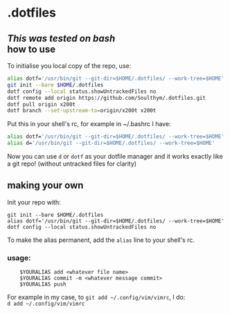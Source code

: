 .dotfiles
=========
*This was tested on bash*  
how to use
----------
To initialise you local copy of the repo, use:
```bash
alias dotf='/usr/bin/git --git-dir=$HOME/.dotfiles/ --work-tree=$HOME'  
git init --bare $HOME/.dotfiles  
dotf config --local status.showUntrackedFiles no  
dotf remote add origin https://github.com/Soulthym/.dotfiles.git  
dotf pull origin x200t  
dotf branch --set-upstream-to=origin/x200t x200t  
```
Put this in your shell's rc, for example in ~/.bashrc I have:  
```bash
alias dotf='/usr/bin/git --git-dir=$HOME/.dotfiles/ --work-tree=$HOME'  
alias d='/usr/bin/git --git-dir=$HOME/.dotfiles/ --work-tree=$HOME'  
```
Now you can use `d` or `dotf` as your dotfile manager and it works exactly like a git repo!
(without untracked files for clarity)

making your own
---------------
Init your repo with:  
```
git init --bare $HOME/.dotfiles
alias dotf='/usr/bin/git --git-dir=$HOME/.dotfiles/ --work-tree=$HOME'
dotf config --local status.showUntrackedFiles no
```
To make the alias permanent, add the `alias` line 
to your shell's rc.

### usage:
```
    $YOURALIAS add <whatever file name>
    $YOURALIAS commit -m <whatever message commit>
    $YOURALIAS push
```
For example in my case, to `git add ~/.config/vim/vimrc`, I do:  
`d add ~/.config/vim/vimrc`
